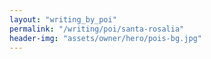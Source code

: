 ```yaml
---
layout: "writing_by_poi"
permalink: "/writing/poi/santa-rosalia"
header-img: "assets/owner/hero/pois-bg.jpg"
---
```

